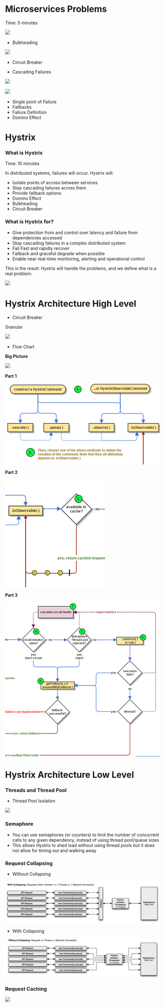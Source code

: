# Microservices Problems

Time: 5 minutes

![](http://jonasboner.com/images/posts/bla-bla-microservices-bla-bla/bla_bla_microservices_bla_bla_pdf__page_7_of_31_.png)

- Bulkheading

![](http://www.sportys.com/media/catalog/product/cache/5/image/400x/040ec09b1e35df139433887a97daa66f/1/0/10277_3.jpg)

- Circuit Breaker

- Cascading Failures

![](https://github.com/Netflix/Hystrix/wiki/images/soa-1-640.png)

![](https://github.com/Netflix/Hystrix/wiki/images/soa-2-640.png)

- Single point of Failure
- Fallbacks
- Failure Definition
- Domino Effect

# Hystrix

### What is Hystrix

Time: 10 minutes

In distributed systems, failures will occur. Hystrix will:

- Isolate points of access between services
- Stop cascading failures across them
- Provide fallback options
- Domino Effect
- Bulkheading
- Circuit Breaker

### What is Hystrix for?

- Give protection from and control over latency and failure from dependencies accessed
- Stop cascading failures in a complex distributed system
- Fail Fast and rapidly recover
- Fallback and graceful degrade when possible
- Enable near real-time monitoring, alerting and operational control

This is the result: Hystrix will handle the problems, and we define what is a real problem:

![](https://github.com/Netflix/Hystrix/wiki/images/soa-4-isolation-640.png)

# Hystrix Architecture High Level

- Circuit Breaker

Granular 

![](http://www.ebaytechblog.com/wp-content/uploads/2015/08/circuit_breaker_state_diagram.gif)

- Flow Chart

**Big Picture**

![](https://github.com/Netflix/Hystrix/wiki/images/hystrix-command-flow-chart-640.png)

**Part 1**

![](https://github.com/alexandregama/hystrix-book/blob/master/Hystrix-1.png?raw=true)

**Part 2**

![](https://github.com/alexandregama/hystrix-book/blob/master/Hystrix-2.png?raw=true)

**Part 3**

![](https://github.com/alexandregama/hystrix-book/blob/master/Hystrix-3.png?raw=true)

# Hystrix Architecture Low Level

### Threads and Thread Pool

- Thread Pool Isolation

![](https://raw.githubusercontent.com/wiki/Netflix/Hystrix/images/isolation-options-1280.png)

### Semaphore

- You can use semaphores (or counters) to limit the number of concurrent calls to any given dependency, instead of using thread pool/queue sizes
- This allows Hystrix to shed load without using thread pools but it does not allow for timing out and walking away

### Request Collapsing

- Without Collapsing

![](https://github.com/alexandregama/hystrix-book/blob/master/Hystrix-Collapsing-1.png?raw=true)

- With Collapsing

![](https://github.com/alexandregama/hystrix-book/blob/master/Hystrix-Collapsing-2.png?raw=true)

### Request Caching

![](https://raw.githubusercontent.com/wiki/Netflix/Hystrix/images/request-cache-1280.png)


